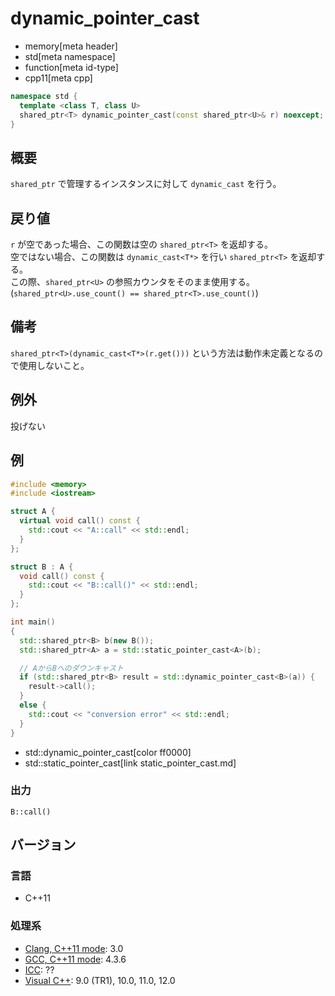 # dynamic_pointer_cast
* memory[meta header]
* std[meta namespace]
* function[meta id-type]
* cpp11[meta cpp]

```cpp
namespace std {
  template <class T, class U>
  shared_ptr<T> dynamic_pointer_cast(const shared_ptr<U>& r) noexcept;
}
```

## 概要
`shared_ptr` で管理するインスタンスに対して `dynamic_cast` を行う。


## 戻り値
`r` が空であった場合、この関数は空の `shared_ptr<T>` を返却する。  
空ではない場合、この関数は `dynamic_cast<T*>` を行い `shared_ptr<T>` を返却する。  
この際、`shared_ptr<U>` の参照カウンタをそのまま使用する。(`shared_ptr<U>.use_count() == shared_ptr<T>.use_count()`)  


## 備考
`shared_ptr<T>(dynamic_cast<T*>(r.get()))` という方法は動作未定義となるので使用しないこと。


## 例外
投げない


## 例
```cpp
#include <memory>
#include <iostream>

struct A {
  virtual void call() const {
    std::cout << "A::call" << std::endl;
  }
};

struct B : A {
  void call() const {
    std::cout << "B::call()" << std::endl;
  }
};

int main()
{
  std::shared_ptr<B> b(new B());
  std::shared_ptr<A> a = std::static_pointer_cast<A>(b);

  // AからBへのダウンキャスト
  if (std::shared_ptr<B> result = std::dynamic_pointer_cast<B>(a)) {
    result->call();
  }
  else {
    std::cout << "conversion error" << std::endl;
  }
}
```
* std::dynamic_pointer_cast[color ff0000]
* std::static_pointer_cast[link static_pointer_cast.md]

### 出力
```
B::call()
```

## バージョン
### 言語
- C++11

### 処理系
- [Clang, C++11 mode](/implementation.md#clang): 3.0
- [GCC, C++11 mode](/implementation.md#gcc): 4.3.6
- [ICC](/implementation.md#icc): ??
- [Visual C++](/implementation.md#visual_cpp): 9.0 (TR1), 10.0, 11.0, 12.0

